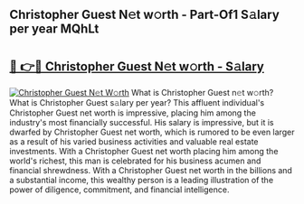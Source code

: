 ## Christopher Guest N𝚎t w𝚘rth - Part-Of1 S𝚊lary per year MQhLt

# <h2><a href="http://gc1raj.nevu.top/?p=Christopher+Guest">🔗 👉🔴 Christopher Guest N𝚎t w𝚘rth - S𝚊lary</a></h2>

[![Christopher Guest N𝚎t W𝚘rth](https://i.imgur.com/Oavwk0R.jpeg)](http://gc1raj.nevu.top/?p=Christopher+Guest)
What is Christopher Guest n𝚎t w𝚘rth? What is Christopher Guest s𝚊lary per year?
This affluent individual's Christopher Guest net worth is impressive, placing him among the industry's most financially successful. His salary is impressive, but it is dwarfed by Christopher Guest net worth, which is rumored to be even larger as a result of his varied business activities and valuable real estate investments. With a Christopher Guest net worth placing him among the world's richest, this man is celebrated for his business acumen and financial shrewdness. With a Christopher Guest net worth in the billions and a substantial income, this wealthy person is a leading illustration of the power of diligence, commitment, and financial intelligence.
